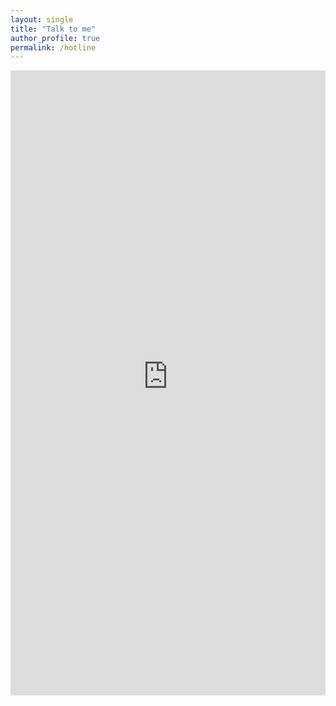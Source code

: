 ```yaml
---
layout: single
title: "Talk to me"
author_profile: true
permalink: /hotline
---
```


<iframe className="mt-4 w-full h-screen" src="https://anonymous-doralyn-thinhda-84837c2d.koyeb.app" width="100%" height="1000" frameborder="0" style="border:0" allowfullscreen></iframe>
